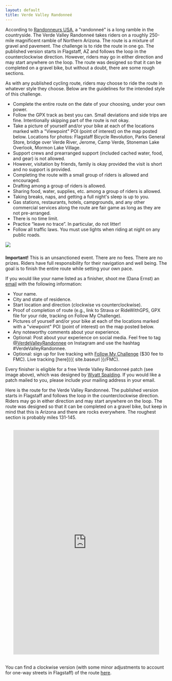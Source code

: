 ```yaml
---
layout: default
title: Verde Valley Randonneé
---
```


According to [Randonneurs USA](https://rusa.org/pages/terminology), a "randonneé" is a long ramble in the countryside.  The Verde Valley Randonneé takes riders on a roughly 250-mile magnificent ramble of Northern Arizona.  The route is a mixture of gravel and pavement. The challenge is to ride the route in one go.  The published version starts in Flagstaff, AZ and follows the loop in the counterclockwise direction.  However, riders may go in either direction and may start anywhere on the loop. The route was designed so that it can be completed on a gravel bike, but without a doubt, there are some rough sections.

As with any published cycling route, riders may choose to ride the route in whatever style they choose.  Below are the guidelines for the intended style of this challenge.

<div class="container-fluid">
<div class="row align-items-end">
<div class="col-md-8">
<ul>
<li>Complete the entire route on the date of your choosing, under your own power.</li>
<li>Follow the GPX track as best you can. Small deviations and side trips are fine. Intentionally skipping part of the route is not okay.</li>
<li>Take a picture of yourself and/or your bike at each of the locations marked with a "Viewpoint" POI (point of interest) on the map posted below. Locations for photos: Flagstaff Bicycle Revolution, Parks General Store, bridge over Verde River, Jerome, Camp Verde, Stoneman Lake Overlook, Mormon Lake Village.</li>
<li>Support crews and prearranged support (included cached water, food, and gear) is not allowed.</li>
<li>However, visitation by friends, family is okay provided the visit is short and no support is provided.</li>
<li>Completing the route with a small group of riders is allowed and encouraged.</li>
<li>Drafting among a group of riders is allowed.</li>
<li>Sharing food, water, supplies, etc. among a group of riders is allowed.</li>
<li>Taking breaks, naps, and getting a full night's sleep is up to you.</li>
<li>Gas stations, restaurants, hotels, campgrounds, and any other commercial services along the route are fair game as long as they are not pre-arranged.</li>
<li>There is no time limit.</li>
<li>Practice “leave no trace”. In particular, do not litter!</li>
<li>Follow all traffic laws. You must use lights when riding at night on any public roads.</li>
</ul>
<!-- <br> -->
</div>
<div class="col-md-4">
<img src="{{ site.baseurl }}/images/VVRPatch.png" class="img-responsive img-rounded" img style="margin-bottom: 10px">
<!-- <br> -->
</div>
</div>
</div>

<strong>Important!</strong> This is an unsanctioned event. There are no fees. There are no prizes. Riders have full responsibility for their navigation and well being. The goal is to finish the entire route while setting your own pace.

If you would like your name listed as a finisher, shoot me (Dana Ernst) an [email](mailto:ernst.tribe@gmail.com) with the following information:

- Your name.
- City and state of residence.
- Start location and direction (clockwise vs counterclockwise).
- Proof of completion of route (e.g., link to Strava or RideWithGPS, GPX file for your ride, tracking on Follow My Challenge).
- Pictures of yourself and/or your bike at each of the locations marked with a "viewpoint" POI (point of interest) on the map posted below.
- Any noteworthy comments about your experience.
- Optional: Post about your experience on social media.  Feel free to tag [@VerdeValleyRandonnee](https://www.instagram.com/verdevalleyrandonnee/) on Instagram and use the hashtag #VerdeValleyRandonnee.
- Optional: sign up for live tracking with [Follow My Challenge](https://form.jotform.com/followmychallengeusa/verdevalleyrandonnee) ($30 fee to FMC). Live tracking [here]({{ site.baseurl }}/FMC).

Every finisher is eligible for a free Verde Valley Randonneé patch (see image above), which was designed by [Wyatt Spalding](https://www.instagram.com/wyattspalding/?hl=en). If you would like a patch mailed to you, please include your mailing address in your email.

Here is the route for the Verde Valley Randonneé. The published version starts in Flagstaff and follows the loop in the counterclockwise direction. Riders may go in either direction and may start anywhere on the loop. The route was designed so that it can be completed on a gravel bike, but keep in mind that this is Arizona and there are rocks everywhere. The roughest section is probably miles 131-145.

<br>

<center>
<iframe src="https://ridewithgps.com/embeds?type=route&id=38971796&sampleGraph=true&distanceMarkers=true&showPhotos=true" style="width: 1px; min-width: 90%; height: 700px; border: none;" scrolling="no"></iframe>
</center>

<br>

You can find a clockwise version (with some minor adjustments to account for one-way streets in Flagstaff) of the route [here](https://ridewithgps.com/routes/41248484).

<br>
